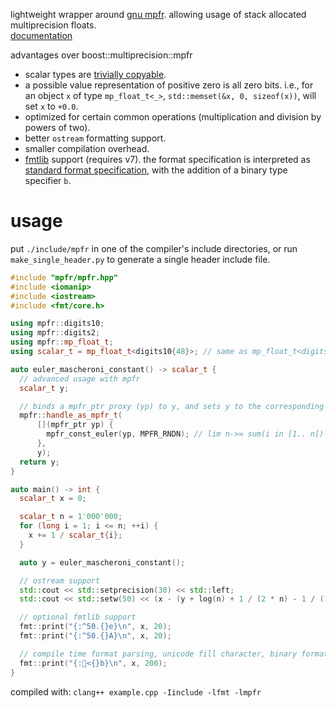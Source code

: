lightweight wrapper around [gnu mpfr](https://www.mpfr.org/). allowing usage of stack allocated multiprecision floats.  
[documentation](https://mpfr-cxx.readthedocs.io/en/latest/)

advantages over boost::multiprecision::mpfr
  - scalar types are [trivially copyable](https://en.cppreference.com/w/cpp/named_req/TriviallyCopyable).
  - a possible value representation of positive zero is all zero bits. i.e., for an object `x` of type `mp_float_t<_>`, `std::memset(&x, 0, sizeof(x))`, will set `x` to `+0.0`.
  - optimized for certain common operations (multiplication and division by powers of two).
  - better `ostream` formatting support.
  - smaller compilation overhead.
  - [fmtlib](https://github.com/fmtlib/fmt) support (requires v7). the format specification is interpreted as [standard format specification](https://en.cppreference.com/w/cpp/utility/format/formatter#Standard_format_specification), with the addition of a binary type specifier `b`.
 
# usage
put `./include/mpfr` in one of the compiler's include directories, or run `make_single_header.py` to generate a single header include file.

```cpp
#include "mpfr/mpfr.hpp"
#include <iomanip>
#include <iostream>
#include <fmt/core.h>

using mpfr::digits10;
using mpfr::digits2;
using mpfr::mp_float_t;
using scalar_t = mp_float_t<digits10{48}>; // same as mp_float_t<digits2{160}>

auto euler_mascheroni_constant() -> scalar_t {
  // advanced usage with mpfr
  scalar_t y;

  // binds a mpfr_ptr proxy (yp) to y, and sets y to the corresponding value
  mpfr::handle_as_mpfr_t(
      [](mpfr_ptr yp) {
        mpfr_const_euler(yp, MPFR_RNDN); // lim n->∞ sum(i in [1.. n]) 1/i
      },
      y);
  return y;
}

auto main() -> int {
  scalar_t x = 0;

  scalar_t n = 1'000'000;
  for (long i = 1; i <= n; ++i) {
    x += 1 / scalar_t{i};
  }

  auto y = euler_mascheroni_constant();

  // ostream support
  std::cout << std::setprecision(30) << std::left;
  std::cout << std::setw(50) << (x - (y + log(n) + 1 / (2 * n) - 1 / (12 * n * n))) << '\n';

  // optional fmtlib support
  fmt::print("{:^50.{}e}\n", x, 20);
  fmt::print("{:^50.{}A}\n", x, 20);

  // compile time format parsing, unicode fill character, binary format
  fmt::print("{:💖<{}b}\n", x, 200);
}
```

compiled with: `clang++ example.cpp -Iinclude -lfmt -lmpfr`
